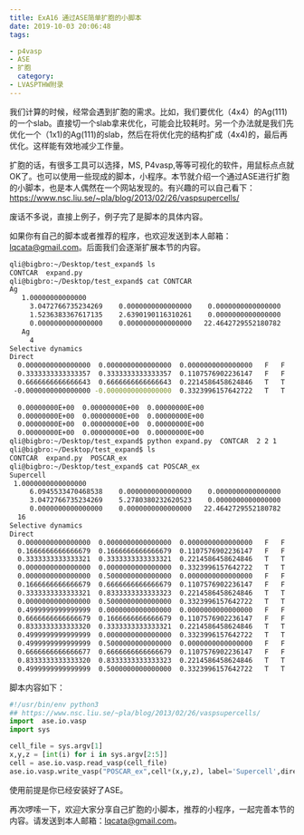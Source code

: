 ```yaml
---
title: ExA16 通过ASE简单扩胞的小脚本
date: 2019-10-03 20:06:48
tags: 

- p4vasp
- ASE
- 扩胞
  category:
- LVASPTHW附录
---
```




我们计算的时候，经常会遇到扩胞的需求。比如，我们要优化（4x4）的Ag(111)的一个slab。直接切一个slab拿来优化，可能会比较耗时。另一个办法就是我们先优化一个（1x1)的Ag(111)的slab，然后在将优化完的结构扩成（4x4)的，最后再优化。这样能有效地减少工作量。

扩胞的话，有很多工具可以选择，MS, P4vasp,等等可视化的软件，用鼠标点点就OK了。也可以使用一些现成的脚本，小程序。本节就介绍一个通过ASE进行扩胞的小脚本，也是本人偶然在一个网站发现的。有兴趣的可以自己看下： https://www.nsc.liu.se/~pla/blog/2013/02/26/vaspsupercells/ 

废话不多说，直接上例子，例子完了是脚本的具体内容。

如果你有自己的脚本或者推荐的程序，也欢迎发送到本人邮箱：lqcata@gmail.com。后面我们会逐渐扩展本节的内容。

```bash
qli@bigbro:~/Desktop/test_expand$ ls
CONTCAR  expand.py
qli@bigbro:~/Desktop/test_expand$ cat CONTCAR  
Ag                                      
   1.00000000000000     
     3.0472766735234269    0.0000000000000000    0.0000000000000000
     1.5236383367617135    2.6390190116310261    0.0000000000000000
     0.0000000000000000    0.0000000000000000   22.4642729552180782
   Ag
     4
Selective dynamics
Direct
  0.0000000000000000  0.0000000000000000  0.0000000000000000   F   F   F
  0.3333333333333357  0.3333333333333357  0.1107576902236147   F   F   F
  0.6666666666666643  0.6666666666666643  0.2214586458624846   T   T   T
 -0.0000000000000000 -0.0000000000000000  0.3323996157642722   T   T   T
 
  0.00000000E+00  0.00000000E+00  0.00000000E+00
  0.00000000E+00  0.00000000E+00  0.00000000E+00
  0.00000000E+00  0.00000000E+00  0.00000000E+00
  0.00000000E+00  0.00000000E+00  0.00000000E+00
qli@bigbro:~/Desktop/test_expand$ python expand.py  CONTCAR  2 2 1 
qli@bigbro:~/Desktop/test_expand$ ls
CONTCAR  expand.py  POSCAR_ex
qli@bigbro:~/Desktop/test_expand$ cat POSCAR_ex 
Supercell
 1.0000000000000000
     6.0945533470468538    0.0000000000000000    0.0000000000000000
     3.0472766735234269    5.2780380232620523    0.0000000000000000
     0.0000000000000000    0.0000000000000000   22.4642729552180782
  16
Selective dynamics
Direct
  0.0000000000000000  0.0000000000000000  0.0000000000000000   F   F   F
  0.1666666666666679  0.1666666666666679  0.1107576902236147   F   F   F
  0.3333333333333321  0.3333333333333321  0.2214586458624846   T   T   T
  0.0000000000000000  0.0000000000000000  0.3323996157642722   T   T   T
  0.0000000000000000  0.5000000000000000  0.0000000000000000   F   F   F
  0.1666666666666679  0.6666666666666679  0.1107576902236147   F   F   F
  0.3333333333333321  0.8333333333333323  0.2214586458624846   T   T   T
  0.0000000000000000  0.5000000000000000  0.3323996157642722   T   T   T
  0.4999999999999999  0.0000000000000000  0.0000000000000000   F   F   F
  0.6666666666666679  0.1666666666666679  0.1107576902236147   F   F   F
  0.8333333333333320  0.3333333333333321  0.2214586458624846   T   T   T
  0.4999999999999999  0.0000000000000000  0.3323996157642722   T   T   T
  0.4999999999999999  0.5000000000000000  0.0000000000000000   F   F   F
  0.6666666666666677  0.6666666666666679  0.1107576902236147   F   F   F
  0.8333333333333320  0.8333333333333323  0.2214586458624846   T   T   T
  0.4999999999999999  0.5000000000000000  0.3323996157642722   T   T   T

```

脚本内容如下：

```python
#!/usr/bin/env python3
## https://www.nsc.liu.se/~pla/blog/2013/02/26/vaspsupercells/
import  ase.io.vasp
import sys

cell_file = sys.argv[1]
x,y,z = [int(i) for i in sys.argv[2:5]]
cell = ase.io.vasp.read_vasp(cell_file)
ase.io.vasp.write_vasp("POSCAR_ex",cell*(x,y,z), label='Supercell',direct=True,sort=True)
```

使用前提是你已经安装好了ASE。

再次啰嗦一下，欢迎大家分享自己扩胞的小脚本，推荐的小程序，一起完善本节的内容。请发送到本人邮箱：lqcata@gmail.com。

